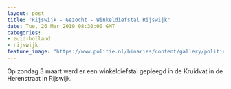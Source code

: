 ```yaml
---
layout: post
title: "Rijswijk - Gezocht - Winkeldiefstal Rijswijk"
date: Tue, 26 Mar 2019 08:30:00 GMT
categories: 
- zuid-holland 
- rijswijk 
feature_image: "https://www.politie.nl/binaries/content/gallery/politie/gezocht/verdachten/2019/maart/06-dh/tw-26-03/190326_team_diefstal-bedreiging-kruidvat-2.jpg"
---
```


Op zondag 3 maart werd er een winkeldiefstal gepleegd in de Kruidvat in de Herenstraat in Rijswijk.
